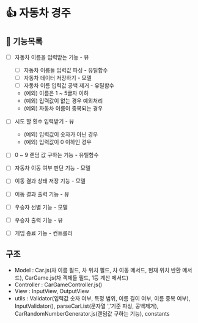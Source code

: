 # 👍 자동차 경주

## 🐾 기능목록

- [ ] 자동차 이름을 입력받는 기능 - 뷰
  - [ ] 자동차 이름들 입력값 파싱 - 유틸함수
  - [ ] 자동차 데이터 저장하기 - 모델 
  - [ ] 자동차 이름 입력값 공백 제거 - 유틸함수
  - (예외) 이름은 1 ~ 5글자 이하
  - (예외) 입력값이 없는 경우 예외처리
  - (예외) 자동차 이름이 중복되는 경우

- [ ] 시도 할 횟수 입력받기 - 뷰
  - (예외) 입력값이 숫자가 아닌 경우
  - (예외) 입력값이 0 이하인 경우

- [ ] 0 ~ 9 랜덤 값 구하는 기능 - 유틸함수

- [ ] 자동차 이동 여부 판단 기능 - 모델

- [ ] 이동 결과 상태 저장 기능 - 모델

- [ ] 이동 결과 출력 기능 - 뷰

- [ ] 우승자 선별 기능 - 모델

- [ ] 우승자 출력 기능 - 뷰

- [ ] 게임 종료 기능 - 컨트롤러

## 구조

- Model : Car.js(차 이름 필드, 차 위치 필드, 차 이동 메서드, 현재 위치 반환 메서드), CarGame.js(차 객체들 필드, 1등 계산 메서드)
- Controller : CarGameController.js()
- View : InputView, OutputView
- utils : Validator(입력값 숫자 여부, 특정 범위, 이름 길이 여부, 이름 중복 여부), InputValidator(), parseCarList(문자열 ','기준 파싱, 공백제거), CarRandomNumberGenerator.js(랜덤값 구하는 기능), constants

